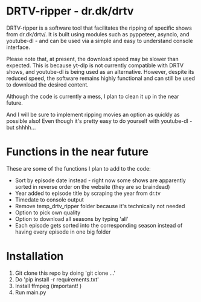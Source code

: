 # DRTV-ripper - dr.dk/drtv
DRTV-ripper is a software tool that facilitates the ripping of specific shows from dr.dk/drtv/. It is built using modules such as pyppeteer, asyncio, and youtube-dl - and can be used via a simple and easy to understand console interface.

Please note that, at present, the download speed may be slower than expected. This is because yt-dlp is not currently compatible with DRTV shows, and youtube-dl is being used as an alternative. However, despite its reduced speed, the software remains highly functional and can still be used to download the desired content.

Although the code is currently a mess, I plan to clean it up in the near future.

And I will be sure to implement ripping movies an option as quickly as possible also! Even though it's pretty easy to do yourself with youtube-dl - but shhhh...

# Functions in the near future
These are some of the functions I plan to add to the code:

* Sort by episode date instead - right now some shows are apparently sorted in reverse order on the website (they are so braindead)
* Year added to episode title by scraping the year from dr.tv
* Timedate to console output
* Remove temp_drtv_ripper folder because it's technically not needed
* Option to pick own quality
* Option to download all seasons by typing 'all'
* Each episode gets sorted into the corresponding season instead of having every episode in one big folder

# Installation
1. Git clone this repo by doing 'git clone ...'
2. Do 'pip install -r requirements.txt' 
3. Install ffmpeg (important!   )
4. Run main.py


